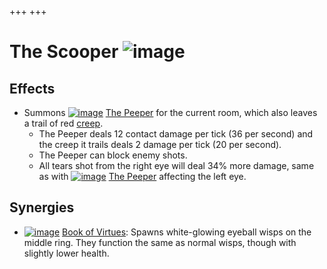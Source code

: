 +++
+++

 # The Scooper ![image](/image/The_Scooper.png) 

Effects
---------


* Summons [![image](/image/The_Peeper.png)](/wiki/The_Peeper "The Peeper") [The Peeper](/wiki/The_Peeper "The Peeper") for the current room, which also leaves a trail of red [creep](/wiki/Creep "Creep").
	+ The Peeper deals 12 contact damage per tick (36 per second) and the creep it trails deals 2 damage per tick (20 per second).
	+ The Peeper can block enemy shots.
	+ All tears shot from the right eye will deal 34% more damage, same as with [![image](/image/The_Peeper.png)](/wiki/The_Peeper "The Peeper") [The Peeper](/wiki/The_Peeper "The Peeper") affecting the left eye.


Synergies
-----------


* [![image](/image/Book_of_Virtues.png)](/wiki/Book_of_Virtues "Book of Virtues") [Book of Virtues](/wiki/Book_of_Virtues "Book of Virtues"): Spawns white-glowing eyeball wisps on the middle ring. They function the same as normal wisps, though with slightly lower health.


